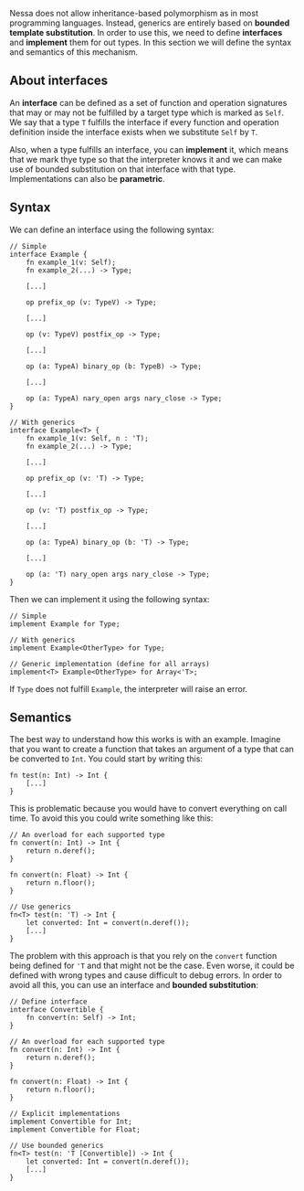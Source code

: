 Nessa does not allow inheritance-based polymorphism as in most programming languages. Instead, generics are
entirely based on **bounded template substitution**. In order to use this, we need to define **interfaces** and
**implement** them for out types. In this section we will define the syntax and semantics of this mechanism.

## About interfaces

An **interface** can be defined as a set of function and operation signatures that may or may not be fulfilled by a target type 
which is marked as `Self`. We say that a type `T` fulfills the interface if every function and operation definition inside the
interface exists when we substitute `Self` by `T`.

Also, when a type fulfills an interface, you can **implement** it, which means that we mark thye type so that
the interpreter knows it and we can make use of bounded substitution on that interface with that type. Implementations
can also be **parametric**.

## Syntax

We can define an interface using the following syntax:

```
// Simple
interface Example {
    fn example_1(v: Self);
    fn example_2(...) -> Type;

    [...]

    op prefix_op (v: TypeV) -> Type;

    [...]
    
    op (v: TypeV) postfix_op -> Type;

    [...]
    
    op (a: TypeA) binary_op (b: TypeB) -> Type;

    [...]
    
    op (a: TypeA) nary_open args nary_close -> Type;
}

// With generics
interface Example<T> {
    fn example_1(v: Self, n : 'T);
    fn example_2(...) -> Type;

    [...]

    op prefix_op (v: 'T) -> Type;

    [...]
    
    op (v: 'T) postfix_op -> Type;

    [...]
    
    op (a: TypeA) binary_op (b: 'T) -> Type;

    [...]
    
    op (a: 'T) nary_open args nary_close -> Type;
}
```

Then we can implement it using the following syntax:

```
// Simple
implement Example for Type;

// With generics
implement Example<OtherType> for Type;

// Generic implementation (define for all arrays)
implement<T> Example<OtherType> for Array<'T>;
```

If `Type` does not fulfill `Example`, the interpreter will raise an error.

## Semantics

The best way to understand how this works is with an example. Imagine that you want to create a function that
takes an argument of a type that can be converted to `Int`. You could start by writing this:

```
fn test(n: Int) -> Int {
    [...]
}
```

This is problematic because you would have to convert everything on call time. To avoid this you could write something like this:

```
// An overload for each supported type
fn convert(n: Int) -> Int {
    return n.deref();
}

fn convert(n: Float) -> Int {
    return n.floor();
}

// Use generics
fn<T> test(n: 'T) -> Int {
    let converted: Int = convert(n.deref());
    [...]
}
```

The problem with this approach is that you rely on the `convert` function being defined for `'T` and that might not be the case. Even worse,
it could be defined with wrong types and cause difficult to debug errors. In order to avoid all this, you can use an interface and **bounded
substitution**:

```
// Define interface
interface Convertible {
    fn convert(n: Self) -> Int;
}

// An overload for each supported type
fn convert(n: Int) -> Int {
    return n.deref();
}

fn convert(n: Float) -> Int {
    return n.floor();
}

// Explicit implementations
implement Convertible for Int;
implement Convertible for Float;

// Use bounded generics
fn<T> test(n: 'T [Convertible]) -> Int {
    let converted: Int = convert(n.deref());
    [...]
}
```